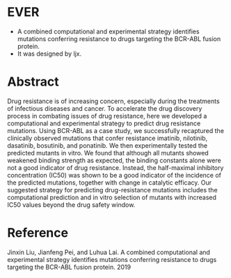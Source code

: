 # EVER
* A combined computational and experimental strategy identifies mutations conferring resistance to drugs targeting the BCR-ABL fusion protein.
* It was designed by ljx.


# Abstract

Drug resistance is of increasing concern, especially during the treatments of infectious diseases and cancer. To accelerate the drug discovery process in combating issues of drug resistance, here we developed a computational and experimental strategy to predict drug resistance mutations. Using BCR-ABL as a case study, we successfully recaptured the clinically observed mutations that confer resistance imatinib, nilotinib, dasatinib, bosutinib, and ponatinib. We then experimentally tested the predicted mutants in vitro. We found that although all mutants showed weakened binding strength as expected, the binding constants alone were not a good indicator of drug resistance. Instead, the half-maximal inhibitory concentration (IC50) was shown to be a good indicator of the incidence of the predicted mutations, together with change in catalytic efficacy. Our suggested strategy for predicting drug-resistance mutations includes the computational prediction and in vitro selection of mutants with increased IC50 values beyond the drug safety window.  

# Reference

Jinxin Liu, Jianfeng Pei, and Luhua Lai. A combined computational and experimental strategy identifies mutations conferring resistance to drugs targeting the BCR-ABL fusion protein. 2019

